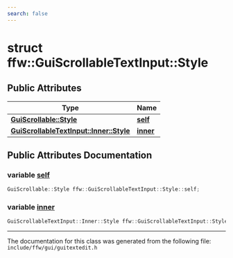 ```yaml
---
search: false
---
```


# struct ffw::GuiScrollableTextInput::Style

## Public Attributes

|Type|Name|
|-----|-----|
|**[GuiScrollable::Style](structffw_1_1_gui_scrollable_1_1_style.md)**|[**self**](structffw_1_1_gui_scrollable_text_input_1_1_style.md#1a050751f61c2471cc1b33341bad39b7bc)|
|**[GuiScrollableTextInput::Inner::Style](structffw_1_1_gui_scrollable_text_input_1_1_inner_1_1_style.md)**|[**inner**](structffw_1_1_gui_scrollable_text_input_1_1_style.md#1a99735d9efc58207edafcfb6cfda1d6da)|


## Public Attributes Documentation

### variable <a id="1a050751f61c2471cc1b33341bad39b7bc" href="#1a050751f61c2471cc1b33341bad39b7bc">self</a>

```cpp
GuiScrollable::Style ffw::GuiScrollableTextInput::Style::self;
```



### variable <a id="1a99735d9efc58207edafcfb6cfda1d6da" href="#1a99735d9efc58207edafcfb6cfda1d6da">inner</a>

```cpp
GuiScrollableTextInput::Inner::Style ffw::GuiScrollableTextInput::Style::inner;
```





----------------------------------------
The documentation for this class was generated from the following file: `include/ffw/gui/guitextedit.h`
